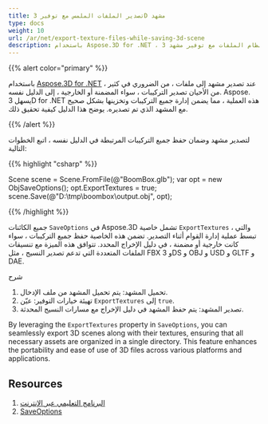 ```yaml
---
title: تصدير الملفات الملمس مع توفير 3D مشهد
type: docs
weight: 10
url: /ar/net/export-texture-files-while-saving-3d-scene
description: باستخدام Aspose.3D for .NET ، يمكن للمطورين تصدير ملفات نسيجية إلى نظام الملفات مع توفير مشهد 3D.
---
```

{{% alert color="primary" %}}

باستخدام [Aspose.3D for .NET](https://products.aspose.com/3d/net/) ، عند تصدير مشهد إلى ملفات ، من الضروري في كثير من الأحيان تصدير التركيبات ، سواء المضمنة أو الخارجية ، إلى الدليل نفسه. Aspose. يسهل 3D for .NET هذه العملية ، مما يضمن إدارة جميع التركيبات وتخزينها بشكل صحيح مع المشهد الذي تم تصديره. يوضح هذا الدليل كيفية تحقيق ذلك.

{{% /alert %}}

لتصدير مشهد وضمان حفظ جميع التركيبات المرتبطة في الدليل نفسه ، اتبع الخطوات التالية:


{{% highlight "csharp" %}}

Scene scene = Scene.FromFile(@"BoomBox.glb");
var opt = new ObjSaveOptions();
opt.ExportTextures = true;
scene.Save(@"D:\tmp\boombox\output.obj", opt);

{{% /highlight %}}


جميع الكائنات `SaveOptions` في Aspose.3D تشمل خاصية `ExportTextures` ، والتي تبسط عملية إدارة القوام أثناء التصدير. تضمن هذه الخاصية حفظ جميع التركيبات ، سواء كانت خارجية أو مضمنة ، في دليل الإخراج المحدد. تتوافق هذه الميزة مع تنسيقات الملفات المتعددة التي تدعم تصدير النسيج ، مثل FBX و 3DS و OBJ و USD و GLTF و DAE.



شرح

1. تحميل المشهد: يتم تحميل المشهد من ملف الإدخال.
1. تهيئة خيارات التوفير: عيّن `ExportTextures` إلى `true`.
1. تصدير المشهد: يتم حفظ المشهد في دليل الإخراج مع مسارات النسيج المحدثة.


By leveraging the `ExportTextures` property in `SaveOptions`, you can seamlessly export 3D scenes along with their textures, ensuring that all necessary assets are organized in a single directory. This feature enhances the portability and ease of use of 3D files across various platforms and applications.

##  **Resources**

1. [البرنامج التعليمي عبر الإنترنت](https://products.aspose.com/3d/tutorial/)
1. [SaveOptions](https://reference.aspose.com/3d/net/aspose.threed.formats/saveoptions/)
